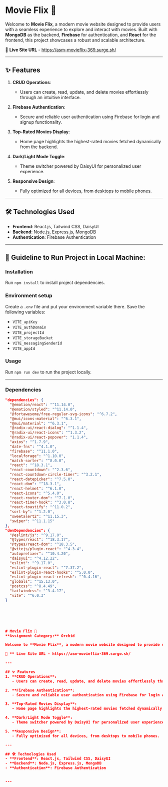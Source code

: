 # Movie Flix 🎥  


Welcome to **Movie Flix**, a modern movie website designed to provide users with a seamless experience to explore and interact with movies. Built with **MongoDB** as the backend, **Firebase** for authentication, and **React** for the frontend, this project showcases a robust and scalable architecture.  

🔗 **Live Site URL** - https://asm-movieflix-369.surge.sh/

---

## ✨ Features  
1. **CRUD Operations**:  
   - Users can create, read, update, and delete movies effortlessly through an intuitive interface.  

2. **Firebase Authentication**:  
   - Secure and reliable user authentication using Firebase for login and signup functionality.  

3. **Top-Rated Movies Display**:  
   - Home page highlights the highest-rated movies fetched dynamically from the backend.  

4. **Dark/Light Mode Toggle**:  
   - Theme switcher powered by DaisyUI for personalized user experience.  

5. **Responsive Design**:  
   - Fully optimized for all devices, from desktops to mobile phones.  

---

## 🛠️ Technologies Used  
- **Frontend**: React.js, Tailwind CSS, DaisyUI  
- **Backend**: Node.js, Express.js, MongoDB  
- **Authentication**: Firebase Authentication  

---

## 🏁 Guideline to Run Project in Local Machine:

### Installation
Run `npm install` to install project dependencies.

### Environment setup
Create a `.env` file and put your environment variable there. Save the following variables:
- `VITE_apiKey`
- `VITE_authDomain`
- `VITE_projectId`
- `VITE_storageBucket`
- `VITE_messagingSenderId`
- `VITE_appId`

### Usage
Run `npm run dev` to run the project locally.

---

### Dependencies
```json
"dependencies": {
  "@emotion/react": "^11.14.0",
  "@emotion/styled": "^11.14.0",
  "@fortawesome/free-regular-svg-icons": "^6.7.2",
  "@mui/icons-material": "^6.3.1",
  "@mui/material": "^6.3.1",
  "@radix-ui/react-dialog": "^1.1.4",
  "@radix-ui/react-icons": "^1.3.2",
  "@radix-ui/react-popover": "1.1.4",
  "axios": "^1.7.9",
  "date-fns": "^4.1.0",
  "firebase": "^11.1.0",
  "localforage": "^1.10.0",
  "match-sorter": "^8.0.0",
  "react": "^18.3.1",
  "react-countdown": "^2.3.6",
  "react-countdown-circle-timer": "^3.2.1",
  "react-datepicker": "^7.5.0",
  "react-dom": "^18.3.1",
  "react-helmet": "^6.1.0",
  "react-icons": "^5.4.0",
  "react-router-dom": "^7.1.0",
  "react-timer-hook": "^3.0.8",
  "react-toastify": "^11.0.2",
  "sort-by": "^1.2.0",
  "sweetalert2": "^11.15.3",
  "swiper": "^11.1.15"
},
"devDependencies": {
  "@eslint/js": "^9.17.0",
  "@types/react": "^18.3.17",
  "@types/react-dom": "^18.3.5",
  "@vitejs/plugin-react": "^4.3.4",
  "autoprefixer": "^10.4.20",
  "daisyui": "^4.12.22",
  "eslint": "^9.17.0",
  "eslint-plugin-react": "^7.37.2",
  "eslint-plugin-react-hooks": "^5.0.0",
  "eslint-plugin-react-refresh": "^0.4.16",
  "globals": "^15.13.0",
  "postcss": "^8.4.49",
  "tailwindcss": "^3.4.17",
  "vite": "^6.0.3"
}






# Movie Flix 🎥  
**Assignment Category:** Orchid  

Welcome to **Movie Flix**, a modern movie website designed to provide users with a seamless experience to explore and interact with movies. Built with **MongoDB** as the backend, **Firebase** for authentication, and **React** for the frontend, this project showcases a robust and scalable architecture.  

🔗 ** Live Site URL - https://asm-movieflix-369.surge.sh/

---

## ✨ Features  
1. **CRUD Operations**:  
   - Users can create, read, update, and delete movies effortlessly through an intuitive interface.  

2. **Firebase Authentication**:  
   - Secure and reliable user authentication using Firebase for login and signup functionality.  

3. **Top-Rated Movies Display**:  
   - Home page highlights the highest-rated movies fetched dynamically from the backend.  

4. **Dark/Light Mode Toggle**:  
   - Theme switcher powered by DaisyUI for personalized user experience.  

5. **Responsive Design**:  
   - Fully optimized for all devices, from desktops to mobile phones.  

---

## 🛠️ Technologies Used  
- **Frontend**: React.js, Tailwind CSS, DaisyUI  
- **Backend**: Node.js, Express.js, MongoDB  
- **Authentication**: Firebase Authentication  


---

